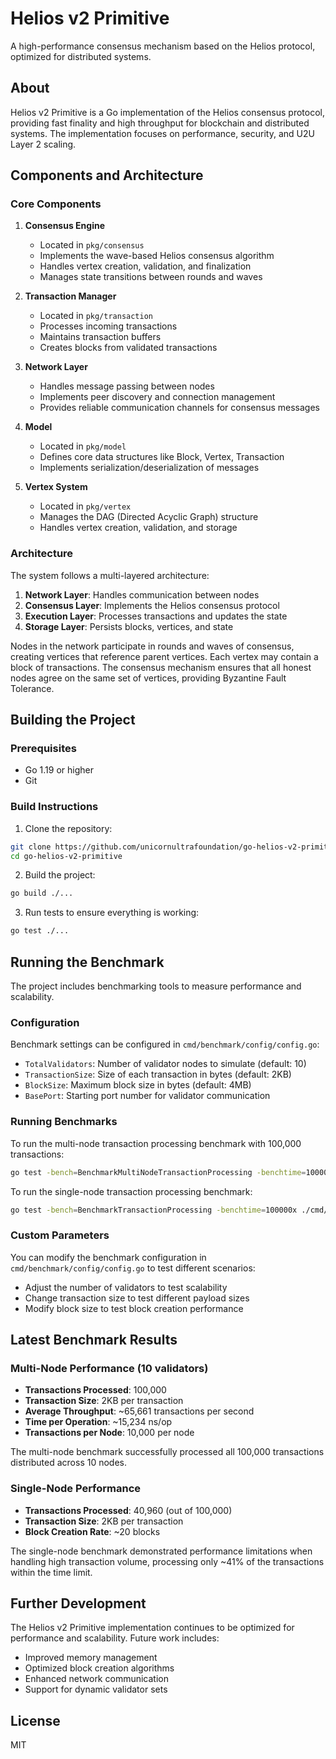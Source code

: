 # Helios v2 Primitive

A high-performance consensus mechanism based on the Helios protocol, optimized for distributed systems.

## About

Helios v2 Primitive is a Go implementation of the Helios consensus protocol, providing fast finality and high throughput for blockchain and distributed systems. The implementation focuses on performance, security, and U2U Layer 2 scaling.

## Components and Architecture

### Core Components

1. **Consensus Engine**
   - Located in `pkg/consensus`
   - Implements the wave-based Helios consensus algorithm
   - Handles vertex creation, validation, and finalization
   - Manages state transitions between rounds and waves

2. **Transaction Manager**
   - Located in `pkg/transaction`
   - Processes incoming transactions
   - Maintains transaction buffers
   - Creates blocks from validated transactions

3. **Network Layer**
   - Handles message passing between nodes
   - Implements peer discovery and connection management
   - Provides reliable communication channels for consensus messages

4. **Model**
   - Located in `pkg/model`
   - Defines core data structures like Block, Vertex, Transaction
   - Implements serialization/deserialization of messages

5. **Vertex System**
   - Located in `pkg/vertex`
   - Manages the DAG (Directed Acyclic Graph) structure
   - Handles vertex creation, validation, and storage

### Architecture

The system follows a multi-layered architecture:

1. **Network Layer**: Handles communication between nodes
2. **Consensus Layer**: Implements the Helios consensus protocol
3. **Execution Layer**: Processes transactions and updates the state
4. **Storage Layer**: Persists blocks, vertices, and state

Nodes in the network participate in rounds and waves of consensus, creating vertices that reference parent vertices. Each vertex may contain a block of transactions. The consensus mechanism ensures that all honest nodes agree on the same set of vertices, providing Byzantine Fault Tolerance.

## Building the Project

### Prerequisites

- Go 1.19 or higher
- Git

### Build Instructions

1. Clone the repository:

```bash
git clone https://github.com/unicornultrafoundation/go-helios-v2-primitive.git
cd go-helios-v2-primitive
```

2. Build the project:

```bash
go build ./...
```

3. Run tests to ensure everything is working:

```bash
go test ./...
```

## Running the Benchmark

The project includes benchmarking tools to measure performance and scalability.

### Configuration

Benchmark settings can be configured in `cmd/benchmark/config/config.go`:

- `TotalValidators`: Number of validator nodes to simulate (default: 10)
- `TransactionSize`: Size of each transaction in bytes (default: 2KB)
- `BlockSize`: Maximum block size in bytes (default: 4MB)
- `BasePort`: Starting port number for validator communication

### Running Benchmarks

To run the multi-node transaction processing benchmark with 100,000 transactions:

```bash
go test -bench=BenchmarkMultiNodeTransactionProcessing -benchtime=100000x ./cmd/benchmark -timeout 5m
```

To run the single-node transaction processing benchmark:

```bash
go test -bench=BenchmarkTransactionProcessing -benchtime=100000x ./cmd/benchmark -timeout 5m
```

### Custom Parameters

You can modify the benchmark configuration in `cmd/benchmark/config/config.go` to test different scenarios:

- Adjust the number of validators to test scalability
- Change transaction size to test different payload sizes
- Modify block size to test block creation performance

## Latest Benchmark Results

### Multi-Node Performance (10 validators)

- **Transactions Processed**: 100,000
- **Transaction Size**: 2KB per transaction
- **Average Throughput**: ~65,661 transactions per second
- **Time per Operation**: ~15,234 ns/op
- **Transactions per Node**: 10,000 per node

The multi-node benchmark successfully processed all 100,000 transactions distributed across 10 nodes.

### Single-Node Performance

- **Transactions Processed**: 40,960 (out of 100,000)
- **Transaction Size**: 2KB per transaction
- **Block Creation Rate**: ~20 blocks

The single-node benchmark demonstrated performance limitations when handling high transaction volume, processing only ~41% of the transactions within the time limit.

## Further Development

The Helios v2 Primitive implementation continues to be optimized for performance and scalability. Future work includes:

- Improved memory management
- Optimized block creation algorithms
- Enhanced network communication
- Support for dynamic validator sets

## License

MIT